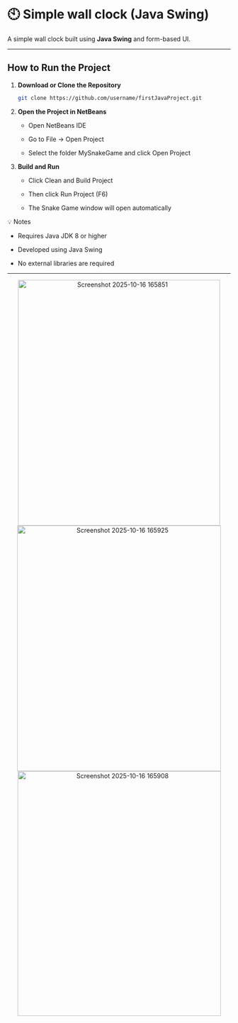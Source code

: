 


# 🕙 Simple wall clock (Java Swing)

A simple wall clock built using **Java Swing** and form-based UI.

---

## How to Run the Project

1. **Download or Clone the Repository**
   ```bash
   git clone https://github.com/username/firstJavaProject.git
2. **Open the Project in NetBeans**
   - Open NetBeans IDE 

    - Go to File → Open Project

    - Select the folder MySnakeGame and click Open Project

3. **Build and Run**

    - Click Clean and Build Project

    - Then click Run Project (F6)

    - The Snake Game window will open automatically

💡 Notes

  - Requires Java JDK 8 or higher

  - Developed using Java Swing

  - No external libraries are required
---

<p align="center">
   <img width="456" height="554" alt="Screenshot 2025-10-16 165851" src="https://github.com/user-attachments/assets/c5103b08-a493-46cd-837c-46e11088bf9f" />

   <img width="460" height="554" alt="Screenshot 2025-10-16 165925" src="https://github.com/user-attachments/assets/87f4ac2b-b9e8-4701-9b8c-d273c28a2144" />

   <img width="459" height="552" alt="Screenshot 2025-10-16 165908" src="https://github.com/user-attachments/assets/044ed631-2e45-4c43-86cf-ba3987949d1f" />

</p>

